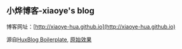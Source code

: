 ## 小烨博客-xiaoye's blog



博客网址：[http://xiaoye-hua.github.io](http://xiaoye-hua.github.io)


源自[HuxBlog Boilerplate](https://github.com/Huxpro/huxblog-boilerplate), [原始效果](http://huangxuan.me/huxblog-boilerplate/)
